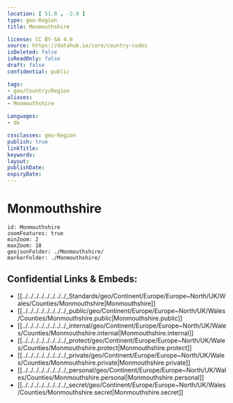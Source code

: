```yaml
---
location: [ 51.8 , -2.9 ] 
type: geo-Region
title: Monmouthshire

license: CC BY-SA 4.0
source: https://datahub.io/core/country-codes
isDeleted: false
isReadOnly: false
draft: false
confidential: public

tags:
- geo/Country/Region
aliases:
- Monmouthshire

Languages:
- de

cssclasses: geo-Region
publish: true
linkTitle: 
keywords: 
layout: 
publishDate: 
expiryDate: 
---
```


# Monmouthshire

```leaflet
id: Monmouthshire
zoomFeatures: true 
minZoom: 2 
maxZoom: 18
geojsonFolder: ./Monmouthshire/
markerFolder: ./Monmouthshire/
```


## Confidential Links & Embeds: 
- [[../../../../../../../../_Standards/geo/Continent/Europe/Europe~North/UK/Wales/Counties/Monmouthshire|Monmouthshire]] 
- [[../../../../../../../../_public/geo/Continent/Europe/Europe~North/UK/Wales/Counties/Monmouthshire.public|Monmouthshire.public]] 
- [[../../../../../../../../_internal/geo/Continent/Europe/Europe~North/UK/Wales/Counties/Monmouthshire.internal|Monmouthshire.internal]] 
- [[../../../../../../../../_protect/geo/Continent/Europe/Europe~North/UK/Wales/Counties/Monmouthshire.protect|Monmouthshire.protect]] 
- [[../../../../../../../../_private/geo/Continent/Europe/Europe~North/UK/Wales/Counties/Monmouthshire.private|Monmouthshire.private]] 
- [[../../../../../../../../_personal/geo/Continent/Europe/Europe~North/UK/Wales/Counties/Monmouthshire.personal|Monmouthshire.personal]] 
- [[../../../../../../../../_secret/geo/Continent/Europe/Europe~North/UK/Wales/Counties/Monmouthshire.secret|Monmouthshire.secret]] 

